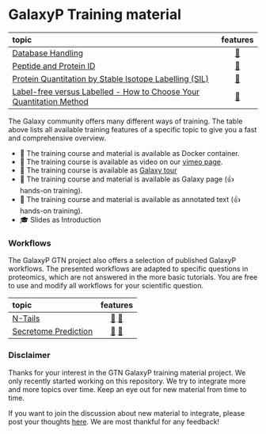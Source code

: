 GalaxyP Training material
=================

topic | features
:-- | :--: 
[Database Handling](tutorials/database-handling.md) | [:book:](tutorials/database-handling.md)
[Peptide and Protein ID](tutorials/proteinID_SG_PS.md) | [:book:](tutorials/proteinID_SG_PS.md)
[Protein Quantitation by Stable Isotope Labelling (SIL)](tutorials/proteinQuant_SIL.md) | [:book:](tutorials/proteinQuant_SIL.md)
[Label-free versus Labelled - How to Choose Your Quantitation Method](tutorials/labelfree_vs_labelled.md)| [:book:](tutorials/labelfree_vs_labelled.md)

The Galaxy community offers many different ways of training. The table above lists all available training features of a specific topic to give you a fast and comprehensive overview.

 - :whale: The training course and material is available as Docker container.
 - :movie_camera: The training course is available as video on our [vimeo page](https://vimeo.com/galaxyproject).
 - :eyes: The training course is available as [Galaxy tour](https://github.com/galaxyproject/galaxy-tours)
 - :page_facing_up: The training course and material is available as Galaxy page (:thumbsup: hands-on training).
 - :book: The training course and material is available as annotated text (:thumbsup: hands-on training).
 - :mortar_board: Slides as Introduction

### Workflows

The GalaxyP GTN project also offers a selection of published GalaxyP workflows. The presented workflows are adapted to specific questions in proteomics, which are not answered in the more basic tutorials.
You are free to use and modify all workflows for your scientific question.

topic | features
:-- | :--:
[N-Tails](workflows/ntails/) | [:page_facing_up:](https://galaxyproject.github.io/training-material/Proteomics/workflows/ntails/) [:book:](./workflows/ntails/)
[Secretome Prediction](workflows/secretome_prediction/) | [:page_facing_up:](https://galaxyproject.github.io/training-material/Proteomics/workflows/secretome_prediction/) [:book:](./workflows/secretome_prediction/)

### Disclaimer
Thanks for your interest in the GTN GalaxyP training material project. We only recently started working on this repository. We try to integrate more and more topics over time. Keep an eye out for new material from time to time.

If you want to join the discussion about new material to integrate, please post your thoughts [here](https://github.com/galaxyproject/training-material/issues/237). We are most thankful for any feedback!
